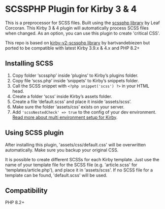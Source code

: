 # SCSSPHP Plugin for Kirby 3 & 4

This is a preprocessor for SCSS files. Built using the [scssphp library](https://github.com/scssphp/scssphp) by Leaf Corcoran. This Kirby 3 & 4 plugin will automatically process SCSS files when changed. As an option, you can use this plugin to create 'critical CSS'.

This repo is based on [kirby-v2-scssphp library](https://github.com/bartvandebiezen/kirby-v2-scssphp) by bartvandebiezen but ported to be compatible with latest Kirby 3.9.x & 4.x and PHP 8.2+

## Installing SCSS

1. Copy folder ‘scssphp’ inside ‘plugins’ to Kirby’s plugins folder.
2. Copy file ‘scss.php’ inside ‘snippets’ to Kirby’s snippets folder.
3. Call the SCSS snippet with `<?php snippet('scss') ?>` in your HTML head.
4. Create a folder ‘scss’ inside Kirby’s assets folder.
5. Create a file ‘default.scss’ and place it inside ‘assets/scss’.
6. Make sure the folder ‘assets/css’ exists on your server.
7. Add `'scssNestedCheck' => true` to the config of your dev environment. [Read more about multi environment setup for Kirby](https://getkirby.com/docs/guide/configuration#multi-environment-setup).

## Using SCSS plugin

After installing this plugin, 'assets/css/default.css' will be overwritten automatically. Make sure you backup your original CSS.

It is possible to create different SCSSs for each Kirby template. Just use the name of your template file for the SCSS file (e.g. 'article.scss' for 'templates/article.php'), and place it in 'assets/scss'. If no SCSS file for a template can be found, 'default.scss' will be used.


## Compatibility

PHP 8.2+
